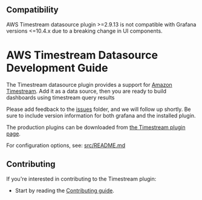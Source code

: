 ## Compatibility

AWS Timestream datasource plugin >=2.9.13 is not compatible with Grafana versions <=10.4.x due to a breaking change in UI components.

# AWS Timestream Datasource Development Guide

The Timestream datasource plugin provides a support for [Amazon Timestream](https://aws.amazon.com/timestream/). Add it as a data source, then you are ready to build dashboards using timestream query results

Please add feedback to the [issues](https://github.com/grafana/timestream-datasource/issues) folder, and we will follow up shortly. Be sure to include version information for both grafana and the installed plugin.

The production plugins can be downloaded from [the Timestream plugin page](https://grafana.com/grafana/plugins/grafana-timestream-datasource/).

For configuration options, see: [src/README.md](src/README.md)

## Contributing

If you're interested in contributing to the Timestream plugin:

- Start by reading the [Contributing guide](https://github.com/grafana/timestream-datasource/blob/main/CONTRIBUTING.md).
